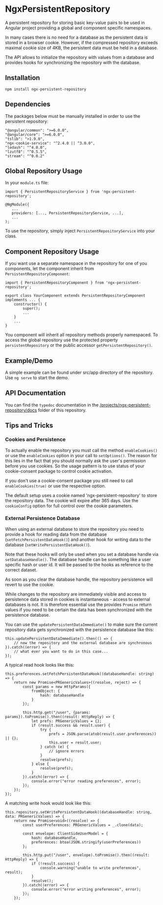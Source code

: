 # NgxPersistentRepository

A persistent repository for storing basic key-value pairs to be used in Angular project providing a global and component specific namespaces.

In many cases there is no need for a database as the persistent data is stored in a browser cookie. 
However, if the compressed repository exceeds maximal cookie size of 4KB, the persistent data must be held in a database. 

The API allows to initialize the repository with values from a database and provides hooks for synchronizing the repository with the database.

## Installation

`npm install ngx-persistent-repository`

## Dependencies

The packages below must be manually installed in order to use the persistent repository:

    "@angular/common": ">=6.0.0",
    "@angular/core": ">=6.0.0",
    "tslib": ">1.9.0",
    "ngx-cookie-service": "^2.4.0 || ^3.0.0",
    "lodash": "^4.0.0",
    "lzutf8": "^0.5.5",
    "stream": "^0.0.2"


## Global Repository Usage

In your `module.ts` file:
 ```
import { PersistentRepositoryService } from 'ngx-persistent-repository';

@NgModule({
    ...
    providers: [..., PersistentRepositoryService, ...],
    ...
);
```
To use the repository, simply inject `PersistentRepositoryService`  into your class.

## Component Repository Usage

If you want use a separate namespace in the repository for one of you components, let the component inherit from `PersistentRepositoryComponent`:
```
import { PersistentRepositoryComponent } from 'ngx-persistent-repository';

export class YourComponent extends PersistentRepositoryComponent implements ... {
    constructor() {
        super();
        ...
    }
    ...
}
``` 
You component will inherit all repository methods properly namespaced. To access the global repository use the protected
property `persistentRepository` or the public accessor `getPersistentRepository()`.  

## Example/Demo

A simple example can be found under src/app directory of the repository. Use `ng serve` to start the demo.

## API Documentation

You can find the `typedoc` documentation in the [/projects/ngx-persistent-repository/docs](/projects/ngx-persistent-repository/docs) folder of this repository.


## Tips and Tricks

### Cookies and Persistence

To actually enable the repository you must call the method `enableCookies()` or use the `enableCookies` option in your call to
`setOptions()`. The reason for this lies in the fact that you should normally ask the user's permission before you use cookies. So 
the usage pattern is to use status of your cookie-consent package to control cookie activation.

If you don't use a cookie-consent package you still need to call `enableCookies(true)` or use the respective option.

The default setup uses a cookie named 'ngx-persistent-repository' to store the repository data. The cookie will expire after 365 days.
Use the `cookieConfig` option for full control over the cookie parameters.   

### External Persistence Database

When using an external database to store the repository you need to provide a hook for reading data from the database (`setFetchPersistentDataHook()`)
and another hook for writing data to the database (`setWritePersistentDataHook()`).

Note that these hooks will only be used when you set a database handle via `setDatabaseHandle()`. The database handle can be something
like a user specific hash or user id. It will be passed to the hooks as reference to the correct dataset.

As soon as you clear the database handle, the repository persistence will revert to use the cookie. 

While changes to the repository are immediately visible and access to persistence data stored in cookies is 
instantaneous - access to external databases is not. It is therefore essential use the provides `Promise` return values if 
you need to be certain the data has been synchronized with the persistence database.

You can use the `updatePersistentDataImmediate()` to make sure the current repository data gets synchronized with the persistence database
like this:

    this.updatePersistentDataImmediate().then(() => {
        // now the repository and the external database are synchronous
    }).catch((error) => {
        // what ever you want to do in this case...
    });

A typical read hook looks like this:

    this.preferences.setFetchPersistentDataHook((databaseHandle: string) => {
        return new Promise<PRGenericValues>((resolve, reject) => {
            const params = new HttpParams({
                fromObject: {
                    hash: databaseHandle
                }
            });

            this.http.get("/user", {params: params}).toPromise().then((result: HttpReply) => {
                let prefs: PRGenericValues = {};
                if (result.success && result.user) {
                    try {
                        prefs = JSON.parse(atob(result.user.preferences)) || {};
                        this.user = result.user;
                    } catch (e) {
                        // ignore errors
                    }
                    resolve(prefs);
                } else {
                    resolve(prefs);
                }
            }).catch((error) => {
                console.error("error reading preferences", error);
            });
        });
    });

A matching write hook would look like this:

    this.repository.setWritePersistentDataHook((databaseHandle: string, data: PRGenericValues) => {
        return new Promise<void>((resolve) => {
            const userPreferences: PRGenericValues = _.clone(data);

            const envelope: ClientSideUserModel = {
                hash: databaseHandle,
                preferences: btoa(JSON.stringify(userPreferences))
            };

            this.http.put("/user", envelope).toPromise().then((result: HttpReply) => {
                if (!result.success) {
                    console.warning("unable to write preferences", result);
                }
                resolve();
            }).catch((error) => {
                console.error("error writing preferences", error);
            });
        });
